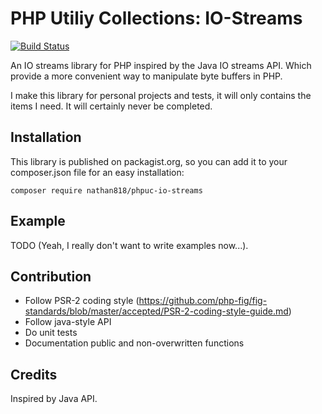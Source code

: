 # PHP Utiliy Collections: IO-Streams

[![Build Status](https://travis-ci.org/nathan818fr/phpuc-io-streams.svg?branch=master)](https://travis-ci.org/nathan818fr/phpuc-io-streams)

An IO streams library for PHP inspired by the Java IO streams API.
Which provide a more convenient way to manipulate byte buffers in PHP.

I make this library for personal projects and tests, it will only contains the
items I need. It will certainly never be completed.

## Installation

This library is published on packagist.org, so you can add it to your composer.json file for an easy installation:
```
composer require nathan818/phpuc-io-streams
```

## Example

TODO (Yeah, I really don't want to write examples now...).

## Contribution

- Follow PSR-2 coding style (https://github.com/php-fig/fig-standards/blob/master/accepted/PSR-2-coding-style-guide.md)
- Follow java-style API
- Do unit tests
- Documentation public and non-overwritten functions

## Credits

Inspired by Java API.